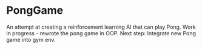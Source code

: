 # PongGame
An attempt at creating a reinforcement learning AI that can play Pong. 
Work in progress - rewrote the pong game in OOP.
Next step: Integrate new Pong game into gym env.
